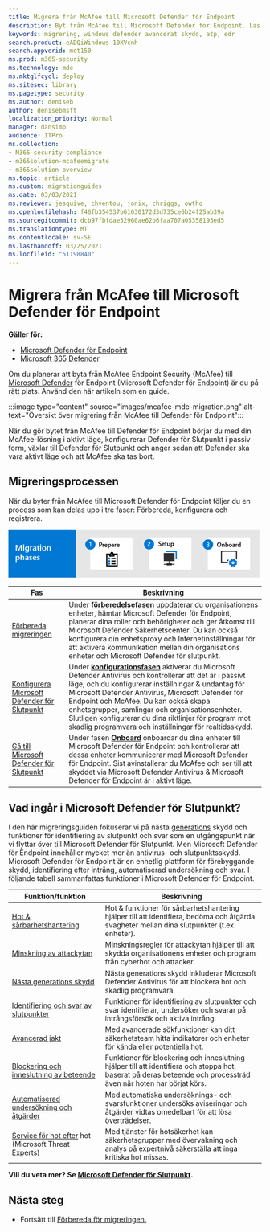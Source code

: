 ```yaml
---
title: Migrera från McAfee till Microsoft Defender för Endpoint
description: Byt från McAfee till Microsoft Defender för Endpoint. Läs den här artikeln för en översikt.
keywords: migrering, windows defender avancerat skydd, atp, edr
search.product: eADQiWindows 10XVcnh
search.appverid: met150
ms.prod: m365-security
ms.technology: mde
ms.mktglfcycl: deploy
ms.sitesec: library
ms.pagetype: security
ms.author: deniseb
author: denisebmsft
localization_priority: Normal
manager: dansimp
audience: ITPro
ms.collection:
- M365-security-compliance
- m365solution-mcafeemigrate
- m365solution-overview
ms.topic: article
ms.custom: migrationguides
ms.date: 03/03/2021
ms.reviewer: jesquive, chventou, jonix, chriggs, owtho
ms.openlocfilehash: f46fb354537b61630172d3d735ce6b24f25ab39a
ms.sourcegitcommit: dcb97fbfdae52960ae62b6faa707a05358193ed5
ms.translationtype: MT
ms.contentlocale: sv-SE
ms.lasthandoff: 03/25/2021
ms.locfileid: "51198840"
---
```

# <a name="migrate-from-mcafee-to-microsoft-defender-for-endpoint"></a>Migrera från McAfee till Microsoft Defender för Endpoint

**Gäller för:**
- [Microsoft Defender för Endpoint](https://go.microsoft.com/fwlink/p/?linkid=2154037)
- [Microsoft 365 Defender](https://go.microsoft.com/fwlink/?linkid=2118804)

Om du planerar att byta från McAfee Endpoint Security (McAfee) till [Microsoft Defender](https://docs.microsoft.com/windows/security/threat-protection) för Endpoint (Microsoft Defender för Endpoint) är du på rätt plats. Använd den här artikeln som en guide.


:::image type="content" source="images/mcafee-mde-migration.png" alt-text="Översikt över migrering från McAfee till Defender för Endpoint":::

När du gör bytet från McAfee till Defender för Endpoint börjar du med din McAfee-lösning i aktivt läge, konfigurerar Defender för Slutpunkt i passiv form, växlar till Defender för Slutpunkt och anger sedan att Defender ska vara aktivt läge och att McAfee ska tas bort.

## <a name="the-migration-process"></a>Migreringsprocessen

När du byter från McAfee till Microsoft Defender för Endpoint följer du en process som kan delas upp i tre faser: Förbereda, konfigurera och registrera. 

![Migreringsfaser – förbereda installationen](images/phase-diagrams/migration-phases.png)

|Fas |Beskrivning |
|--|--|
|[Förbereda migreringen](mcafee-to-microsoft-defender-prepare.md) |Under [**förberedelsefasen**](mcafee-to-microsoft-defender-prepare.md) uppdaterar du organisationens enheter, hämtar Microsoft Defender för Endpoint, planerar dina roller och behörigheter och ger åtkomst till Microsoft Defender Säkerhetscenter. Du kan också konfigurera din enhetsproxy och Internetinställningar för att aktivera kommunikation mellan din organisations enheter och Microsoft Defender för slutpunkt. |
|[Konfigurera Microsoft Defender för Slutpunkt](mcafee-to-microsoft-defender-setup.md) |Under [**konfigurationsfasen**](mcafee-to-microsoft-defender-setup.md) aktiverar du Microsoft Defender Antivirus och kontrollerar att det är i passivt läge, och du konfigurerar inställningar & undantag för Microsoft Defender Antivirus, Microsoft Defender för Endpoint och McAfee. Du kan också skapa enhetsgrupper, samlingar och organisationsenheter. Slutligen konfigurerar du dina riktlinjer för program mot skadlig programvara och inställningar för realtidsskydd.|
|[Gå till Microsoft Defender för Slutpunkt](mcafee-to-microsoft-defender-onboard.md) |Under fasen [**Onboard**](mcafee-to-microsoft-defender-onboard.md) onboardar du dina enheter till Microsoft Defender för Endpoint och kontrollerar att dessa enheter kommunicerar med Microsoft Defender för Endpoint. Sist avinstallerar du McAfee och ser till att skyddet via Microsoft Defender Antivirus & Microsoft Defender för Endpoint är i aktivt läge. |

## <a name="whats-included-in-microsoft-defender-for-endpoint"></a>Vad ingår i Microsoft Defender för Slutpunkt?

I den här migreringsguiden fokuserar [](https://docs.microsoft.com/microsoft-365/security/defender-endpoint/overview-endpoint-detection-response) vi på nästa [generations](https://docs.microsoft.com/windows/security/threat-protection/microsoft-defender-antivirus/microsoft-defender-antivirus-in-windows-10) skydd och funktioner för identifiering av slutpunkt och svar som en utgångspunkt när vi flyttar över till Microsoft Defender för Slutpunkt. Men Microsoft Defender för Endpoint innehåller mycket mer än antivirus- och slutpunktsskydd. Microsoft Defender för Endpoint är en enhetlig plattform för förebyggande skydd, identifiering efter intrång, automatiserad undersökning och svar. I följande tabell sammanfattas funktioner i Microsoft Defender för Endpoint. 

| Funktion/funktion | Beskrivning |
|---|---|
| [Hot & sårbarhetshantering](https://docs.microsoft.com/microsoft-365/security/defender-endpoint/next-gen-threat-and-vuln-mgt) | Hot & funktioner för sårbarhetshantering hjälper till att identifiera, bedöma och åtgärda svagheter mellan dina slutpunkter (t.ex. enheter). |
| [Minskning av attackytan](https://docs.microsoft.com/microsoft-365/security/defender-endpoint/overview-attack-surface-reduction) | Minskningsregler för attackytan hjälper till att skydda organisationens enheter och program från cyberhot och attacker. |
| [Nästa generations skydd](https://docs.microsoft.com/windows/security/threat-protection/windows-defender-antivirus/windows-defender-antivirus-in-windows-10) | Nästa generations skydd inkluderar Microsoft Defender Antivirus för att blockera hot och skadlig programvara. |
| [Identifiering och svar av slutpunkter](https://docs.microsoft.com/microsoft-365/security/defender-endpoint/overview-endpoint-detection-response) | Funktioner för identifiering av slutpunkter och svar identifierar, undersöker och svarar på intrångsförsök och aktiva intrång.  |
| [Avancerad jakt](advanced-hunting-overview.md) | Med avancerade sökfunktioner kan ditt säkerhetsteam hitta indikatorer och enheter för kända eller potentiella hot. |
| [Blockering och inneslutning av beteende](https://docs.microsoft.com/microsoft-365/security/defender-endpoint/behavioral-blocking-containment) | Funktioner för blockering och inneslutning hjälper till att identifiera och stoppa hot, baserat på deras beteende och processträd även när hoten har börjat körs. |
| [Automatiserad undersökning och åtgärder](https://docs.microsoft.com/microsoft-365/security/defender-endpoint/automated-investigations) | Med automatiska undersöknings- och svarsfunktioner undersöks aviseringar och åtgärder vidtas omedelbart för att lösa överträdelser. |
| [Service för hot efter](https://docs.microsoft.com/microsoft-365/security/defender-endpoint/microsoft-threat-experts) hot (Microsoft Threat Experts) | Med tjänster för hotsäkerhet kan säkerhetsgrupper med övervakning och analys på expertnivå säkerställa att inga kritiska hot missas. |

**Vill du veta mer? Se [Microsoft Defender för Slutpunkt](https://docs.microsoft.com/windows/security/threat-protection).**

## <a name="next-step"></a>Nästa steg

- Fortsätt till [Förbereda för migreringen.](mcafee-to-microsoft-defender-prepare.md)
